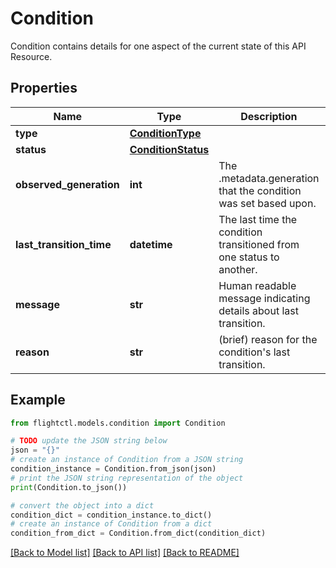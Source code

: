 # Condition

Condition contains details for one aspect of the current state of this API Resource.

## Properties

Name | Type | Description | Notes
------------ | ------------- | ------------- | -------------
**type** | [**ConditionType**](ConditionType.md) |  | 
**status** | [**ConditionStatus**](ConditionStatus.md) |  | 
**observed_generation** | **int** | The .metadata.generation that the condition was set based upon. | [optional] 
**last_transition_time** | **datetime** | The last time the condition transitioned from one status to another. | 
**message** | **str** | Human readable message indicating details about last transition. | 
**reason** | **str** | (brief) reason for the condition&#39;s last transition. | 

## Example

```python
from flightctl.models.condition import Condition

# TODO update the JSON string below
json = "{}"
# create an instance of Condition from a JSON string
condition_instance = Condition.from_json(json)
# print the JSON string representation of the object
print(Condition.to_json())

# convert the object into a dict
condition_dict = condition_instance.to_dict()
# create an instance of Condition from a dict
condition_from_dict = Condition.from_dict(condition_dict)
```
[[Back to Model list]](../README.md#documentation-for-models) [[Back to API list]](../README.md#documentation-for-api-endpoints) [[Back to README]](../README.md)


